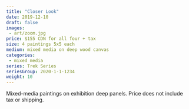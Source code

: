 ```yaml
---
title: "Closer Look"
date: 2019-12-10
draft: false
images:
 - art/zoom.jpg
price: $155 CDN for all four + tax
size: 4 paintings 5x5 each
medium: mixed media on deep wood canvas
categories:
 - mixed media
series: Trek Series
seriesGroup: 2020-1-1-1234
weight: 10
---
```


Mixed-media paintings on exhibition deep panels. Price does not include tax or shipping.
